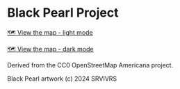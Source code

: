 # Black Pearl Project

[🗺 View the map - light mode](https://streetferret.github.io/blackpearl-map/)

[🗺 View the map - dark mode](https://streetferret.github.io/blackpearl-map/)

Derived from the CC0 OpenStreetMap Americana project.

Black Pearl artwork (c) 2024 SRVIVRS